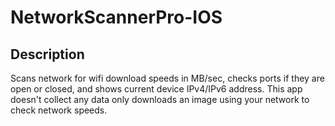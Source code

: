 # NetworkScannerPro-IOS
## Description 
Scans network for wifi download speeds in MB/sec, checks ports if they are open or closed, and shows current device IPv4/IPv6 address. This app doesn't collect any data only downloads an image using your network to check network speeds. 
